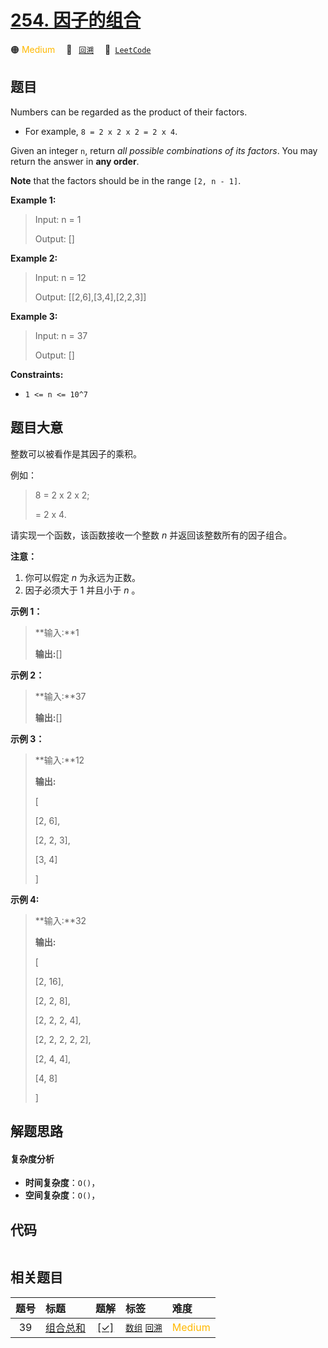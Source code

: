 # [254. 因子的组合](https://leetcode.com/problems/factor-combinations)

🟠 <font color=#ffb800>Medium</font>&emsp; 🔖&ensp; [`回溯`](/tag/backtracking.md)&emsp; 🔗&ensp;[`LeetCode`](https://leetcode.com/problems/factor-combinations)

## 题目

Numbers can be regarded as the product of their factors.

  * For example, `8 = 2 x 2 x 2 = 2 x 4`.

Given an integer `n`, return _all possible combinations of its factors_. You
may return the answer in **any order**.

**Note** that the factors should be in the range `[2, n - 1]`.



**Example 1:**

> Input: n = 1
> 
> Output: []

**Example 2:**

> Input: n = 12
> 
> Output: [[2,6],[3,4],[2,2,3]]

**Example 3:**

> Input: n = 37
> 
> Output: []

**Constraints:**

  * `1 <= n <= 10^7`


## 题目大意

整数可以被看作是其因子的乘积。

例如：

> 
> 
> 
> 
> 
> 8 = 2 x 2 x 2;
> 
>   = 2 x 4.

请实现一个函数，该函数接收一个整数 _n_  并返回该整数所有的因子组合。

**注意：**

  1. 你可以假定 _n_ 为永远为正数。
  2. 因子必须大于 1 并且小于 _n_ 。

**示例 1：**

> 
> 
> 
> 
> 
> **输入:**1
> 
> **输出:**[]
> 
> 

**示例 2：**

> 
> 
> 
> 
> 
> **输入:**37
> 
> **输出:**[]

**示例 3：**

> 
> 
> 
> 
> 
> **输入:**12
> 
> **输出:**
> 
> [
> 
>   [2, 6],
> 
>   [2, 2, 3],
> 
>   [3, 4]
> 
> ]

**示例 4:**

> 
> 
> 
> 
> 
> **输入:**32
> 
> **输出:**
> 
> [
> 
>   [2, 16],
> 
>   [2, 2, 8],
> 
>   [2, 2, 2, 4],
> 
>   [2, 2, 2, 2, 2],
> 
>   [2, 4, 4],
> 
>   [4, 8]
> 
> ]
> 
> 


## 解题思路

#### 复杂度分析

- **时间复杂度**：`O()`，
- **空间复杂度**：`O()`，

## 代码

```javascript

```

## 相关题目

<!-- prettier-ignore -->
| 题号 | 标题 | 题解 | 标签 | 难度 |
| :------: | :------ | :------: | :------ | :------ |
| 39 | [组合总和](https://leetcode.com/problems/combination-sum) | [[✓]](/problem/0039.md) |  [`数组`](/tag/array.md) [`回溯`](/tag/backtracking.md) | <font color=#ffb800>Medium</font> |